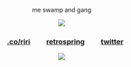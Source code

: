 </p> 
<p align="center">
me swamp and gang
</p> 
<p align="center">
<img src=https://media1.tenor.com/images/b98e0731dcd334bbee9dc2c31af3597e/tenor.gif?itemid=15557419>


</p> 
<p align="center">

<div align="center">

  
###  [.co/riri](https://rentry.co/riri)  ㅤ ㅤ[retrospring](https://retrospring.net/@cheriecrush)  ㅤ ㅤ[twitter](https://twitter.com/kaoworo)<p/>

</p> 
<p align="center">

</p> 
<p align="center">
<img src=https://i.postimg.cc/0j3F17J6/IMG-5651.jpg>



